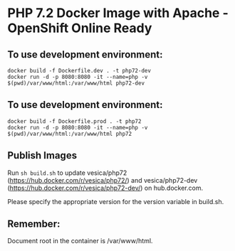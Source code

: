 # PHP 7.2 Docker Image with Apache - OpenShift Online Ready
## To use development environment:
```
docker build -f Dockerfile.dev . -t php72-dev
docker run -d -p 8080:8080 -it --name=php -v $(pwd)/var/www/html:/var/www/html php72-dev
```

## To use development environment:
```
docker build -f Dockerfile.prod . -t php72
docker run -d -p 8080:8080 -it --name=php -v $(pwd)/var/www/html:/var/www/html php72
```
## Publish Images
Run ```sh build.sh``` to update vesica/php72 (https://hub.docker.com/r/vesica/php72/) and vesica/php72-dev (https://hub.docker.com/r/vesica/php72-dev/) on hub.docker.com.

Please specify the appropriate version for the version variable in build.sh.


## Remember:

Document root in the container is /var/www/html.
